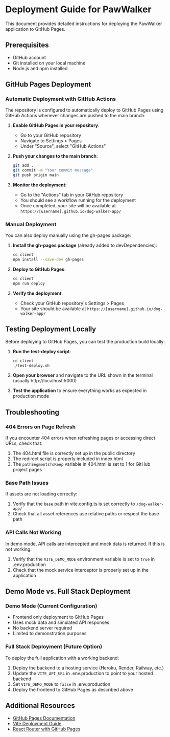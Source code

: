 # Deployment Guide for PawWalker

This document provides detailed instructions for deploying the PawWalker application to GitHub Pages.

## Prerequisites

- GitHub account
- Git installed on your local machine
- Node.js and npm installed

## GitHub Pages Deployment

### Automatic Deployment with GitHub Actions

The repository is configured to automatically deploy to GitHub Pages using GitHub Actions whenever changes are pushed to the main branch.

1. **Enable GitHub Pages in your repository**:
   - Go to your GitHub repository
   - Navigate to Settings > Pages
   - Under "Source", select "GitHub Actions"

2. **Push your changes to the main branch**:
   ```bash
   git add .
   git commit -m "Your commit message"
   git push origin main
   ```

3. **Monitor the deployment**:
   - Go to the "Actions" tab in your GitHub repository
   - You should see a workflow running for the deployment
   - Once completed, your site will be available at `https://[username].github.io/dog-walker-app/`

### Manual Deployment

You can also deploy manually using the gh-pages package:

1. **Install the gh-pages package** (already added to devDependencies):
   ```bash
   cd client
   npm install --save-dev gh-pages
   ```

2. **Deploy to GitHub Pages**:
   ```bash
   cd client
   npm run deploy
   ```

3. **Verify the deployment**:
   - Check your GitHub repository's Settings > Pages
   - Your site should be available at `https://[username].github.io/dog-walker-app/`

## Testing Deployment Locally

Before deploying to GitHub Pages, you can test the production build locally:

1. **Run the test-deploy script**:
   ```bash
   cd client
   ./test-deploy.sh
   ```

2. **Open your browser** and navigate to the URL shown in the terminal (usually http://localhost:5000)

3. **Test the application** to ensure everything works as expected in production mode

## Troubleshooting

### 404 Errors on Page Refresh

If you encounter 404 errors when refreshing pages or accessing direct URLs, check that:

1. The 404.html file is correctly set up in the public directory
2. The redirect script is properly included in index.html
3. The `pathSegmentsToKeep` variable in 404.html is set to 1 for GitHub project pages

### Base Path Issues

If assets are not loading correctly:

1. Verify that the `base` path in vite.config.ts is set correctly to `/dog-walker-app/`
2. Check that all asset references use relative paths or respect the base path

### API Calls Not Working

In demo mode, API calls are intercepted and mock data is returned. If this is not working:

1. Verify that the `VITE_DEMO_MODE` environment variable is set to `true` in .env.production
2. Check that the mock service interceptor is properly set up in the application

## Demo Mode vs. Full Stack Deployment

### Demo Mode (Current Configuration)

- Frontend only deployment to GitHub Pages
- Uses mock data and simulated API responses
- No backend server required
- Limited to demonstration purposes

### Full Stack Deployment (Future Option)

To deploy the full application with a working backend:

1. Deploy the backend to a hosting service (Heroku, Render, Railway, etc.)
2. Update the `VITE_API_URL` in .env.production to point to your hosted backend
3. Set `VITE_DEMO_MODE` to `false` in .env.production
4. Deploy the frontend to GitHub Pages as described above

## Additional Resources

- [GitHub Pages Documentation](https://docs.github.com/en/pages)
- [Vite Deployment Guide](https://vitejs.dev/guide/static-deploy.html)
- [React Router with GitHub Pages](https://create-react-app.dev/docs/deployment/#notes-on-client-side-routing)
